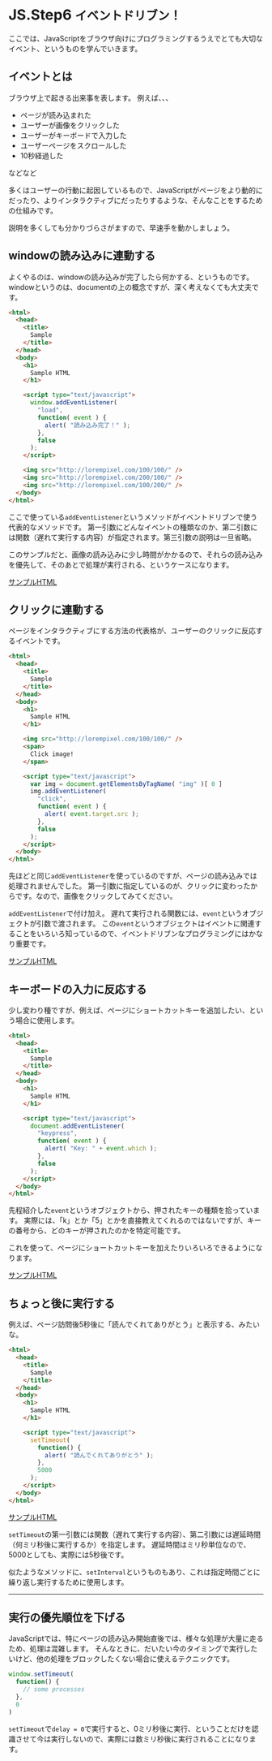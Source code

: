 JS.Step6 <small>イベントドリブン！</small>
==========================================================

ここでは、JavaScriptをブラウザ向けにプログラミングするうえでとても大切なイベント、というものを学んでいきます。


イベントとは
----------------------------------------------------------

ブラウザ上で起きる出来事を表します。
例えば、、、

- ページが読み込まれた
- ユーザーが画像をクリックした
- ユーザーがキーボードで入力した
- ユーザーページをスクロールした
- 10秒経過した

などなど

多くはユーザーの行動に起因しているもので、JavaScriptがページをより動的にだったり、よりインタラクティブにだったりするような、そんなことをするための仕組みです。

説明を多くしても分かりづらさがますので、早速手を動かしましょう。


windowの読み込みに連動する
------------------------------------------------------------

よくやるのは、windowの読み込みが完了したら何かする、というものです。
windowというのは、documentの上の概念ですが、深く考えなくても大丈夫です。

```html
<html>
  <head>
    <title>
      Sample
    </title>
  </head>
  <body>
    <h1>
      Sample HTML
    </h1>

    <script type="text/javascript">
      window.addEventListener(
        "load",
        function( event ) {
          alert( "読み込み完了！" );
        },
        false
      );
    </script>

    <img src="http://lorempixel.com/100/100/" />
    <img src="http://lorempixel.com/200/100/" />
    <img src="http://lorempixel.com/100/200/" />
  </body>
</html>
```

ここで使っている`addEventListener`というメソッドがイベントドリブンで使う代表的なメソッドです。
第一引数にどんなイベントの種類なのか、第二引数には関数（遅れて実行する内容）が指定されます。第三引数の説明は一旦省略。

このサンプルだと、画像の読み込みに少し時間がかかるので、それらの読み込みを優先して、そのあとで処理が実行される、というケースになります。

[サンプルHTML]( /javascript_learnings_resources/step6/window_load_sample.html#no_turbolink )


クリックに連動する
------------------------------------------------------------

ページをインタラクティブにする方法の代表格が、ユーザーのクリックに反応するイベントです。

```html
<html>
  <head>
    <title>
      Sample
    </title>
  </head>
  <body>
    <h1>
      Sample HTML
    </h1>

    <img src="http://lorempixel.com/100/100/" />
    <span>
      Click image!
    </span>

    <script type="text/javascript">
      var img = document.getElementsByTagName( "img" )[ 0 ]
      img.addEventListener(
        "click",
        function( event ) {
          alert( event.target.src );
        },
        false
      );
    </script>
  </body>
</html>
```

先ほどと同じ`addEventListener`を使っているのですが、ページの読み込みでは処理されませんでした。
第一引数に指定しているのが、クリックに変わったからです。なので、画像をクリックしてみてください。

`addEventListener`で付け加え。
遅れて実行される関数には、`event`というオブジェクトが引数で渡されます。
この`event`というオブジェクトはイベントに関連することをいろいろ知っているので、イベントドリブンなプログラミングにはかなり重要です。

[サンプルHTML]( /javascript_learnings_resources/step6/click_sample.html#no_turbolink )


キーボードの入力に反応する
------------------------------------------------------------

少し変わり種ですが、例えば、ページにショートカットキーを追加したい、という場合に使用します。

```html
<html>
  <head>
    <title>
      Sample
    </title>
  </head>
  <body>
    <h1>
      Sample HTML
    </h1>

    <script type="text/javascript">
      document.addEventListener(
        "keypress",
        function( event ) {
          alert( "Key: " + event.which );
        },
        false
      );
    </script>
  </body>
</html>
```

先程紹介した`event`というオブジェクトから、押されたキーの種類を拾っています。
実際には、「k」とか「5」とかを直接教えてくれるのではないですが、キーの番号から、どのキーが押されたのかを特定可能です。

これを使って、ページにショートカットキーを加えたりいろいろできるようになります。

[サンプルHTML]( /javascript_learnings_resources/step6/key_sample.html#no_turbolink )


ちょっと後に実行する
------------------------------------------------------------

例えば、ページ訪問後5秒後に「読んでくれてありがとう」と表示する、みたいな。

```html
<html>
  <head>
    <title>
      Sample
    </title>
  </head>
  <body>
    <h1>
      Sample HTML
    </h1>

    <script type="text/javascript">
      setTimeout(
        function() {
          alert( "読んでくれてありがとう" );
        },
        5000
      );
    </script>
  </body>
</html>
```

[サンプルHTML]( /javascript_learnings_resources/step6/set_timeout_sample.html#no_turbolink )

`setTimeout`の第一引数には関数（遅れて実行する内容）、第二引数には遅延時間（何ミリ秒後に実行するか）を指定します。
遅延時間はミリ秒単位なので、5000としても、実際には5秒後です。

似たようなメソッドに、`setInterval`というものもあり、これは指定時間ごとに繰り返し実行するために使用します。


* * * *


実行の優先順位を下げる
------------------------------------------------------------

JavaScriptでは、特にページの読み込み開始直後では、様々な処理が大量に走るため、処理は混雑します。
そんなときに、だいたい今のタイミングで実行したいけど、他の処理をブロックしたくない場合に使えるテクニックです。

```js
window.setTimeout(
  function() {
    // some processes
  },
  0
)
```

`setTimeout`で`delay = 0`で実行すると、0ミリ秒後に実行、ということだけを認識させて今は実行しないので、実際には数ミリ秒後に実行されることになります。



















